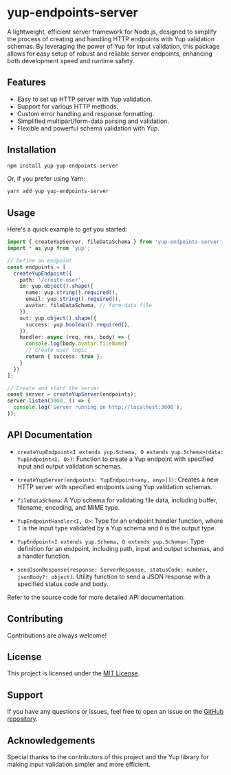 # yup-endpoints-server

A lightweight, efficient server framework for Node.js, designed to simplify the process of creating and handling HTTP endpoints with Yup validation schemas. By leveraging the power of Yup for input validation, this package allows for easy setup of robust and reliable server endpoints, enhancing both development speed and runtime safety.

## Features

- Easy to set up HTTP server with Yup validation.
- Support for various HTTP methods.
- Custom error handling and response formatting.
- Simplified multipart/form-data parsing and validation.
- Flexible and powerful schema validation with Yup.

## Installation

```bash
npm install yup yup-endpoints-server
```

Or, if you prefer using Yarn:

```bash
yarn add yup yup-endpoints-server
```

## Usage

Here's a quick example to get you started:

```typescript
import { createYupServer, fileDataSchema } from 'yup-endpoints-server';
import * as yup from 'yup';

// Define an endpoint
const endpoints = [
  createYupEndpoint({
    path: '/create-user',
    in: yup.object().shape({
      name: yup.string().required(),
      email: yup.string().required(),
      avatar: fileDataSchema, // form-data file
    }),
    out: yup.object().shape({
      success: yup.boolean().required(),
    }),
    handler: async (req, res, body) => {
      console.log(body.avatar.fileName) 
      // create user logic
      return { success: true };
    }
  })
];

// Create and start the server
const server = createYupServer(endpoints);
server.listen(3000, () => {
  console.log('Server running on http://localhost:3000');
});
```

## API Documentation

- `createYupEndpoint<I extends yup.Schema, O extends yup.Schema>(data: YupEndpoint<I, O>)`: Function to create a Yup endpoint with specified input and output validation schemas.

- `createYupServer(endpoints: YupEndpoint<any, any>[])`: Creates a new HTTP server with specified endpoints using Yup validation schemas.

- `fileDataSchema`: A Yup schema for validating file data, including buffer, filename, encoding, and MIME type.

- `YupEndpointHandler<I, O>`: Type for an endpoint handler function, where `I` is the input type validated by a Yup schema and `O` is the output type.

- `YupEndpoint<I extends yup.Schema, O extends yup.Schema>`: Type definition for an endpoint, including path, input and output schemas, and a handler function.

- `sendJsonResponse(response: ServerResponse, statusCode: number, jsonBody?: object)`: Utility function to send a JSON response with a specified status code and body.

Refer to the source code for more detailed API documentation.

## Contributing

Contributions are always welcome!

## License

This project is licensed under the [MIT License](LICENSE).

## Support

If you have any questions or issues, feel free to open an issue on the [GitHub repository](https://github.com/your-github/yup-endpoints-server).

## Acknowledgements

Special thanks to the contributors of this project and the Yup library for making input validation simpler and more efficient.
